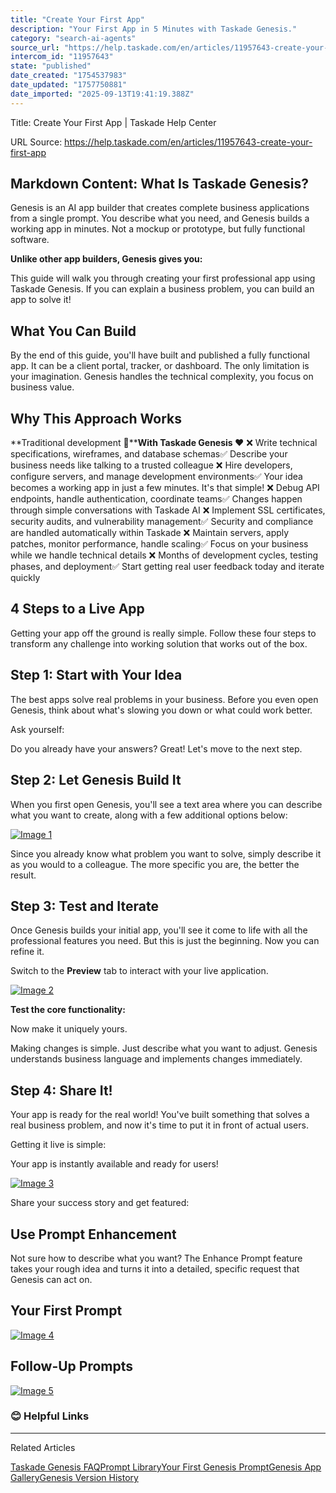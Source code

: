 ```yaml
---
title: "Create Your First App"
description: "Your First App in 5 Minutes with Taskade Genesis."
category: "search-ai-agents"
source_url: "https://help.taskade.com/en/articles/11957643-create-your-first-app"
intercom_id: "11957643"
state: "published"
date_created: "1754537983"
date_updated: "1757750881"
date_imported: "2025-09-13T19:41:19.388Z"
---
```


Title: Create Your First App | Taskade Help Center

URL Source: https://help.taskade.com/en/articles/11957643-create-your-first-app

Markdown Content:
What Is Taskade Genesis?
------------------------

Genesis is an AI app builder that creates complete business applications from a single prompt. You describe what you need, and Genesis builds a working app in minutes. Not a mockup or prototype, but fully functional software.

**Unlike other app builders, Genesis gives you:**

This guide will walk you through creating your first professional app using Taskade Genesis. If you can explain a business problem, you can build an app to solve it!

What You Can Build
------------------

By the end of this guide, you'll have built and published a fully functional app. It can be a client portal, tracker, or dashboard. The only limitation is your imagination. Genesis handles the technical complexity, you focus on business value.

Why This Approach Works
-----------------------

**Traditional development 🥱****With Taskade Genesis ❤️**
❌ Write technical specifications, wireframes, and database schemas✅ Describe your business needs like talking to a trusted colleague
❌ Hire developers, configure servers, and manage development environments✅ Your idea becomes a working app in just a few minutes. It's that simple!
❌ Debug API endpoints, handle authentication, coordinate teams✅ Changes happen through simple conversations with Taskade AI
❌ Implement SSL certificates, security audits, and vulnerability management✅ Security and compliance are handled automatically within Taskade
❌ Maintain servers, apply patches, monitor performance, handle scaling✅ Focus on your business while we handle technical details
❌ Months of development cycles, testing phases, and deployment✅ Start getting real user feedback today and iterate quickly

4 Steps to a Live App
---------------------

Getting your app off the ground is really simple. Follow these four steps to transform any challenge into working solution that works out of the box.

**Step 1: Start with Your Idea**
--------------------------------

The best apps solve real problems in your business. Before you even open Genesis, think about what's slowing you down or what could work better.

Ask yourself:

Do you already have your answers? Great! Let's move to the next step.

**Step 2: Let Genesis Build It**
--------------------------------

When you first open Genesis, you'll see a text area where you can describe what you want to create, along with a few additional options below:

[![Image 1](https://downloads.intercomcdn.com/i/o/plyqw4hf/1698172718/bb04b453f0960246a4d0ee42972f/main-genesis-interface.jpg?expires=1757894400&signature=537a84fbebd17aa1426d1aeb8f08711dbe92e0e0f69047a1faadb123ad89b6d5&req=dSYuHsh5n4ZeUfMW3nq%2Bga7NSPM7tzQqfL7uOMlxextDjoRARdwU44B74QJE%0AZfVReATTo08cK4atbjlOPzA0bJI%3D%0A)](https://downloads.intercomcdn.com/i/o/plyqw4hf/1698172718/bb04b453f0960246a4d0ee42972f/main-genesis-interface.jpg?expires=1757894400&signature=537a84fbebd17aa1426d1aeb8f08711dbe92e0e0f69047a1faadb123ad89b6d5&req=dSYuHsh5n4ZeUfMW3nq%2Bga7NSPM7tzQqfL7uOMlxextDjoRARdwU44B74QJE%0AZfVReATTo08cK4atbjlOPzA0bJI%3D%0A)

Since you already know what problem you want to solve, simply describe it as you would to a colleague. The more specific you are, the better the result.

**Step 3: Test and Iterate**
----------------------------

Once Genesis builds your initial app, you'll see it come to life with all the professional features you need. But this is just the beginning. Now you can refine it.

Switch to the **Preview** tab to interact with your live application.

[![Image 2](https://downloads.intercomcdn.com/i/o/plyqw4hf/1698221382/5779c9d9aeb2e5f4a37e68d7e961/app-interface.jpg?expires=1757894400&signature=353d75e7cadb5866b9307c47d87a7f1d0cf23a63a0b7a29df5da1fbcf22429a2&req=dSYuHst8nIJXW%2FMW3nq%2BgVQpjNFprgZQgodkd0UOFOgJHBohVR6hEujuUI4k%0ABVWd%2Fh9FqBaJTRsX%2FhR5Vn6RcgA%3D%0A)](https://downloads.intercomcdn.com/i/o/plyqw4hf/1698221382/5779c9d9aeb2e5f4a37e68d7e961/app-interface.jpg?expires=1757894400&signature=353d75e7cadb5866b9307c47d87a7f1d0cf23a63a0b7a29df5da1fbcf22429a2&req=dSYuHst8nIJXW%2FMW3nq%2BgVQpjNFprgZQgodkd0UOFOgJHBohVR6hEujuUI4k%0ABVWd%2Fh9FqBaJTRsX%2FhR5Vn6RcgA%3D%0A)

**Test the core functionality:**

Now make it uniquely yours.

Making changes is simple. Just describe what you want to adjust. Genesis understands business language and implements changes immediately.

**Step 4: Share It!**
---------------------

Your app is ready for the real world! You've built something that solves a real business problem, and now it's time to put it in front of actual users.

Getting it live is simple:

Your app is instantly available and ready for users!

[![Image 3](https://downloads.intercomcdn.com/i/o/plyqw4hf/1698234912/45937b93b0a72be5a2ae4757e68d/share-app.jpg?expires=1757894400&signature=a7a1ce33d86116ef78737beebd38693da157ebfaa90661992d84afd9343cbaea&req=dSYuHst9mYheW%2FMW3nq%2BgXUDl2IHqDEl6HJ5PlZOBMa3s1H0HCsKwFdEpb14%0Av1CYawIXta6ufK8ly1ALAi4a%2Bbw%3D%0A)](https://downloads.intercomcdn.com/i/o/plyqw4hf/1698234912/45937b93b0a72be5a2ae4757e68d/share-app.jpg?expires=1757894400&signature=a7a1ce33d86116ef78737beebd38693da157ebfaa90661992d84afd9343cbaea&req=dSYuHst9mYheW%2FMW3nq%2BgXUDl2IHqDEl6HJ5PlZOBMa3s1H0HCsKwFdEpb14%0Av1CYawIXta6ufK8ly1ALAi4a%2Bbw%3D%0A)

Share your success story and get featured:

Use Prompt Enhancement
----------------------

Not sure how to describe what you want? The Enhance Prompt feature takes your rough idea and turns it into a detailed, specific request that Genesis can act on.

**Your First Prompt**
---------------------

[![Image 4](https://downloads.intercomcdn.com/i/o/plyqw4hf/1724085721/35ffbbd9b5c6668f0ce5b04df59e/prompt-enhancement.gif?expires=1757794500&signature=3fa5d37ba13c4300b143a068b1481d308a27629dc45a6a16b11804455c4d513c&req=dSclEsl2mIZdWPMW1HO4zRVeM21vKfChmXV3b1ZXJiBs9BBJmLw%2BKo1dEqjv%0AgkvEkk2Z9%2FzeOl07UE0%3D%0A)](https://downloads.intercomcdn.com/i/o/plyqw4hf/1724085721/35ffbbd9b5c6668f0ce5b04df59e/prompt-enhancement.gif?expires=1757794500&signature=3fa5d37ba13c4300b143a068b1481d308a27629dc45a6a16b11804455c4d513c&req=dSclEsl2mIZdWPMW1HO4zRVeM21vKfChmXV3b1ZXJiBs9BBJmLw%2BKo1dEqjv%0AgkvEkk2Z9%2FzeOl07UE0%3D%0A)

**Follow-Up Prompts**
---------------------

[![Image 5](https://downloads.intercomcdn.com/i/o/plyqw4hf/1724085722/2309bacf90027121a8e25291cbaf/prompt-enhancement-follow-up.gif?expires=1757794500&signature=a6591b01a913573c7b9d6e8e3071808e7bb7b277b9a3d1769d300061f2542ad1&req=dSclEsl2mIZdW%2FMW1HO4zScVKQlq90r%2F7ZxrFUeed8dCss5mGN4HaNn8XgE%2F%0AzCuvo2SGbNkc6zRqtKQ%3D%0A)](https://downloads.intercomcdn.com/i/o/plyqw4hf/1724085722/2309bacf90027121a8e25291cbaf/prompt-enhancement-follow-up.gif?expires=1757794500&signature=a6591b01a913573c7b9d6e8e3071808e7bb7b277b9a3d1769d300061f2542ad1&req=dSclEsl2mIZdW%2FMW1HO4zScVKQlq90r%2F7ZxrFUeed8dCss5mGN4HaNn8XgE%2F%0AzCuvo2SGbNkc6zRqtKQ%3D%0A)

### **😊 Helpful Links**

* * *

Related Articles

[Taskade Genesis FAQ](https://help.taskade.com/en/articles/11963051-taskade-genesis-faq)[Prompt Library](https://help.taskade.com/en/articles/12037677-prompt-library)[Your First Genesis Prompt](https://help.taskade.com/en/articles/12068507-your-first-genesis-prompt)[Genesis App Gallery](https://help.taskade.com/en/articles/12123045-genesis-app-gallery)[Genesis Version History](https://help.taskade.com/en/articles/12269476-genesis-version-history)
